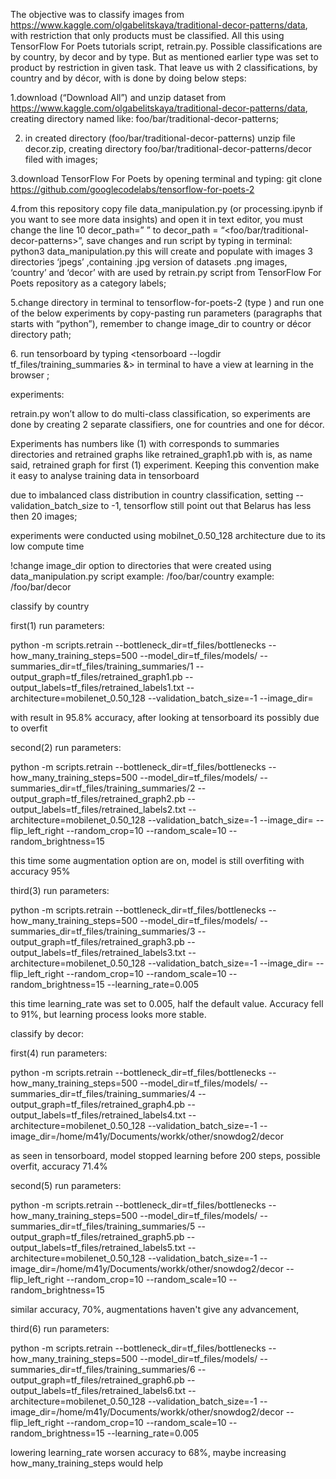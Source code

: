 The objective was to classify images from https://www.kaggle.com/olgabelitskaya/traditional-decor-patterns/data, with restriction that only products must be classified. All this using TensorFlow For Poets tutorials script, retrain.py. Possible classifications are by country, by decor and by type. But as mentioned earlier type was set to product by restriction in given task. That leave us with 2 classifications, by country and by décor, with is done by doing below steps:

1.download (“Download All”) and unzip dataset from  https://www.kaggle.com/olgabelitskaya/traditional-decor-patterns/data, creating directory named like: foo/bar/traditional-decor-patterns;

2. in created directory (foo/bar/traditional-decor-patterns) unzip file decor.zip, creating directory foo/bar/traditional-decor-patterns/decor filed with images;

3.download TensorFlow For Poets by opening terminal and typing:
	git clone https://github.com/googlecodelabs/tensorflow-for-poets-2

4.from this repository copy file data_manipulation.py (or  processing.ipynb if you want to see more data insights) and open it in text editor, you must change the line 10 decor_path=” ” to decor_path = “<foo/bar/traditional-decor-patterns>”, save changes and run script by typing in terminal:
	python3 data_manipulation.py
this will create and populate with images 3 directories ‘jpegs’ ,containing .jpg version of datasets .png images, ‘country’ and ‘decor’ with are used by retrain.py script from  TensorFlow For Poets repository as a category labels;

5.change directory in terminal to tensorflow-for-poets-2 (type <cd  tensorflow-for-poets-2>) and run one of the below experiments by copy-pasting run parameters (paragraphs that starts with “python”), remember to change image_dir to country or décor directory path;

6.<optional> run tensorboard by typing <tensorboard --logdir tf_files/training_summaries &> in terminal to have a view at learning in the browser ;


experiments:

retrain.py won’t allow to do multi-class classification, so experiments are done by creating 2 separate classifiers, one for countries and one for décor. 

Experiments has numbers like (1) with corresponds to summaries directories and retrained graphs like  retrained_graph1.pb with is, as name said, retrained graph for first (1) experiment. Keeping this convention make it easy to analyse training data in tensorboard

due to imbalanced class distribution in country classification, setting --validation_batch_size to -1, tensorflow still point out that Belarus has less then 20 images;

experiments were conducted using mobilnet_0.50_128 architecture due to its low compute time

!change image_dir option to
directories that were created using data_manipulation.py script
<path to country directory> example: /foo/bar/country
<path to decor directory> example: /foo/bar/decor

classify by country

first(1) run parameters:

python -m scripts.retrain --bottleneck_dir=tf_files/bottlenecks --how_many_training_steps=500 --model_dir=tf_files/models/ --summaries_dir=tf_files/training_summaries/1 --output_graph=tf_files/retrained_graph1.pb --output_labels=tf_files/retrained_labels1.txt --architecture=mobilenet_0.50_128 --validation_batch_size=-1 --image_dir=<path to country directory>
 
with result in 95.8% accuracy, after looking at tensorboard its possibly due to overfit 

second(2) run parameters:

python -m scripts.retrain --bottleneck_dir=tf_files/bottlenecks --how_many_training_steps=500 --model_dir=tf_files/models/ --summaries_dir=tf_files/training_summaries/2 --output_graph=tf_files/retrained_graph2.pb --output_labels=tf_files/retrained_labels2.txt --architecture=mobilenet_0.50_128 --validation_batch_size=-1 --image_dir=<path to country directory> --flip_left_right --random_crop=10 --random_scale=10 --random_brightness=15

this time some augmentation option are on, model is still overfiting with accuracy 95%

third(3) run parameters:

python -m scripts.retrain --bottleneck_dir=tf_files/bottlenecks --how_many_training_steps=500 --model_dir=tf_files/models/ --summaries_dir=tf_files/training_summaries/3 --output_graph=tf_files/retrained_graph3.pb --output_labels=tf_files/retrained_labels3.txt --architecture=mobilenet_0.50_128 --validation_batch_size=-1 --image_dir=<path to country directory> --flip_left_right --random_crop=10 --random_scale=10 --random_brightness=15 --learning_rate=0.005
 
this time learning_rate was set to 0.005, half the default value. Accuracy fell to 91%, but learning process looks more stable.


classify by decor:

first(4) run parameters: 

python -m scripts.retrain --bottleneck_dir=tf_files/bottlenecks --how_many_training_steps=500 --model_dir=tf_files/models/ --summaries_dir=tf_files/training_summaries/4 --output_graph=tf_files/retrained_graph4.pb --output_labels=tf_files/retrained_labels4.txt --architecture=mobilenet_0.50_128 --validation_batch_size=-1 --image_dir=/home/m41y/Documents/workk/other/snowdog2/decor

as seen in tensorboard, model stopped learning before 200 steps, possible overfit, accuracy 71.4%

second(5) run parameters:

python -m scripts.retrain --bottleneck_dir=tf_files/bottlenecks --how_many_training_steps=500 --model_dir=tf_files/models/ --summaries_dir=tf_files/training_summaries/5 --output_graph=tf_files/retrained_graph5.pb --output_labels=tf_files/retrained_labels5.txt --architecture=mobilenet_0.50_128 --validation_batch_size=-1 --image_dir=/home/m41y/Documents/workk/other/snowdog2/decor --flip_left_right --random_crop=10 --random_scale=10 --random_brightness=15

similar accuracy, 70%, augmentations haven't give any advancement,

third(6) run parameters:

python -m scripts.retrain --bottleneck_dir=tf_files/bottlenecks --how_many_training_steps=500 --model_dir=tf_files/models/ --summaries_dir=tf_files/training_summaries/6 --output_graph=tf_files/retrained_graph6.pb --output_labels=tf_files/retrained_labels6.txt --architecture=mobilenet_0.50_128 --validation_batch_size=-1 --image_dir=/home/m41y/Documents/workk/other/snowdog2/decor --flip_left_right --random_crop=10 --random_scale=10 --random_brightness=15 --learning_rate=0.005

lowering learning_rate worsen accuracy to 68%, maybe increasing  how_many_training_steps would help
